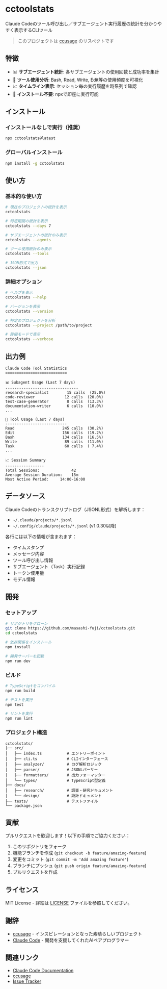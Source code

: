 # cctoolstats

Claude Codeのツール呼び出し／サブエージェント実行履歴の統計を分かりやすく表示するCLIツール

> このプロジェクトは [ccusage](https://github.com/ryoppippi/ccusage) のリスペクトです

## 特徴

- 📊 **サブエージェント統計**: 各サブエージェントの使用回数と成功率を集計
- 🔧 **ツール使用分析**: Bash, Read, Write, Edit等の使用頻度を可視化
- 📈 **タイムライン表示**: セッション毎の実行履歴を時系列で確認
- 🚀 **インストール不要**: npxで即座に実行可能

## インストール

### インストールなしで実行（推奨）

```bash
npx cctoolstats@latest
```

### グローバルインストール

```bash
npm install -g cctoolstats
```

## 使い方

### 基本的な使い方

```bash
# 現在のプロジェクトの統計を表示
cctoolstats

# 特定期間の統計を表示
cctoolstats --days 7

# サブエージェントの統計のみ表示
cctoolstats --agents

# ツール使用統計のみ表示
cctoolstats --tools

# JSON形式で出力
cctoolstats --json
```

### 詳細オプション

```bash
# ヘルプを表示
cctoolstats --help

# バージョンを表示
cctoolstats --version

# 特定のプロジェクトを分析
cctoolstats --project /path/to/project

# 詳細モードで表示
cctoolstats --verbose
```

## 出力例

```
Claude Code Tool Statistics
===========================

📊 Subagent Usage (Last 7 days)
--------------------------------
research-specialist        15 calls  (25.0%)
code-reviewer             12 calls  (20.0%)
test-case-generator        8 calls  (13.3%)
documentation-writer       6 calls  (10.0%)
...

🔧 Tool Usage (Last 7 days)
---------------------------
Read                     245 calls  (30.2%)
Edit                     156 calls  (19.2%)
Bash                     134 calls  (16.5%)
Write                     89 calls  (11.0%)
Task                      60 calls  ( 7.4%)
...

📈 Session Summary
-----------------
Total Sessions:              42
Average Session Duration:    15m
Most Active Period:     14:00-16:00
```

## データソース

Claude Codeのトランスクリプトログ（JSONL形式）を解析します：

- `~/.claude/projects/*.jsonl`
- `~/.config/claude/projects/*.jsonl` (v1.0.30以降)

各行には以下の情報が含まれます：
- タイムスタンプ
- メッセージ内容
- ツール呼び出し情報
- サブエージェント（Task）実行記録
- トークン使用量
- モデル情報

## 開発

### セットアップ

```bash
# リポジトリをクローン
git clone https://github.com/masashi-fuji/cctoolstats.git
cd cctoolstats

# 依存関係をインストール
npm install

# 開発サーバーを起動
npm run dev
```

### ビルド

```bash
# TypeScriptをコンパイル
npm run build

# テストを実行
npm test

# リントを実行
npm run lint
```

### プロジェクト構造

```
cctoolstats/
├── src/
│   ├── index.ts           # エントリーポイント
│   ├── cli.ts             # CLIインターフェース
│   ├── analyzer/          # ログ解析ロジック
│   ├── parser/            # JSONLパーサー
│   ├── formatters/        # 出力フォーマッター
│   └── types/             # TypeScript型定義
├── docs/
│   ├── research/          # 調査・研究ドキュメント
│   └── design/            # 設計ドキュメント
├── tests/                 # テストファイル
└── package.json
```

## 貢献

プルリクエストを歓迎します！以下の手順でご協力ください：

1. このリポジトリをフォーク
2. 機能ブランチを作成 (`git checkout -b feature/amazing-feature`)
3. 変更をコミット (`git commit -m 'Add amazing feature'`)
4. ブランチにプッシュ (`git push origin feature/amazing-feature`)
5. プルリクエストを作成

## ライセンス

MIT License - 詳細は [LICENSE](LICENSE) ファイルを参照してください。

## 謝辞

- [ccusage](https://github.com/ryoppippi/ccusage) - インスピレーションとなった素晴らしいプロジェクト
- [Claude Code](https://claude.ai/code) - 開発を支援してくれたAIペアプログラマー

## 関連リンク

- [Claude Code Documentation](https://docs.anthropic.com/en/docs/claude-code)
- [ccusage](https://github.com/ryoppippi/ccusage)
- [Issue Tracker](https://github.com/masashi-fuji/cctoolstats/issues)